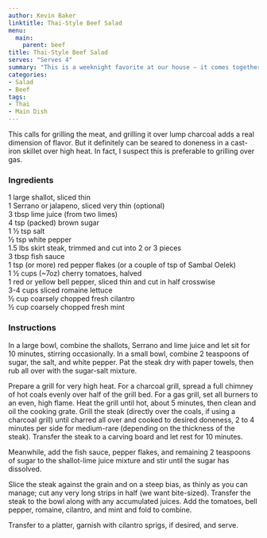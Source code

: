 ```yaml
---
author: Kevin Baker
linktitle: Thai-Style Beef Salad
menu:
  main:
    parent: beef
title: Thai-Style Beef Salad
serves: "Serves 4"
summary: "This is a weeknight favorite at our house — it comes together quickly, and has a deeply complex flavor. Loaded with all the vegetables you care to add, it’s bright, crunchy, spicy, meaty and amazing."
categories:
- Salad
- Beef
tags:
- Thai
- Main Dish
---
```

This calls for grilling the meat, and grilling it over lump charcoal adds a real dimension of flavor. But it definitely can be seared to doneness in a cast-iron skillet over high heat. In fact, I suspect this is preferable to grilling over gas.

### Ingredients

<div class="ingredient-list">

1 large shallot, sliced thin  
1 Serrano or jalapeno, sliced very thin (optional)  
3 tbsp lime juice (from two limes)  
4 tsp (packed) brown sugar   
1 ½ tsp salt  
½ tsp white pepper  
1.5 lbs skirt steak, trimmed and cut into 2 or 3 pieces   
3 tbsp fish sauce  
1 tsp (or more) red pepper flakes (or a couple of tsp of Sambal Oelek)  
1 ½ cups (~7oz) cherry tomatoes, halved  
1 red or yellow bell pepper, sliced thin and cut in half crosswise  
3-4 cups sliced romaine lettuce  
½ cup coarsely chopped fresh cilantro  
½ cup coarsely chopped fresh mint  

</div>

### Instructions
In a large bowl, combine the shallots, Serrano and lime juice and let sit for 10 minutes, stirring occasionally. In a small bowl, combine 2 teaspoons of sugar, the salt, and white pepper. Pat the steak dry with paper towels, then rub all over with the sugar-salt mixture.

Prepare a grill for very high heat. For a charcoal grill, spread a full chimney of hot coals evenly over half of the grill bed. For a gas grill, set all burners to an even, high flame. Heat the grill until hot, about 5 minutes, then clean and oil the cooking grate. Grill the steak (directly over the coals, if using a charcoal grill) until charred all over and cooked to desired doneness, 2 to 4 minutes per side for medium-rare (depending on the thickness of the steak). Transfer the steak to a carving board and let rest for 10 minutes.

Meanwhile, add the fish sauce, pepper flakes, and remaining 2 teaspoons of sugar to the shallot-lime juice mixture and stir until the sugar has dissolved. 

Slice the steak against the grain and on a steep bias, as thinly as you can manage; cut any very long strips in half (we want bite-sized).  Transfer the steak to the bowl along with any accumulated juices. Add the tomatoes, bell pepper, romaine, cilantro, and mint and fold to combine. 

Transfer to a platter, garnish with cilantro sprigs, if desired, and serve.